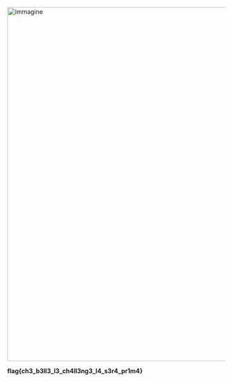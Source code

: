 <img width="1494" height="817" alt="immagine" src="https://github.com/user-attachments/assets/95a9eff2-758c-4855-a405-fcbe222f0672" />

**flag{ch3_b3ll3_l3_ch4ll3ng3_l4_s3r4_pr1m4}**
